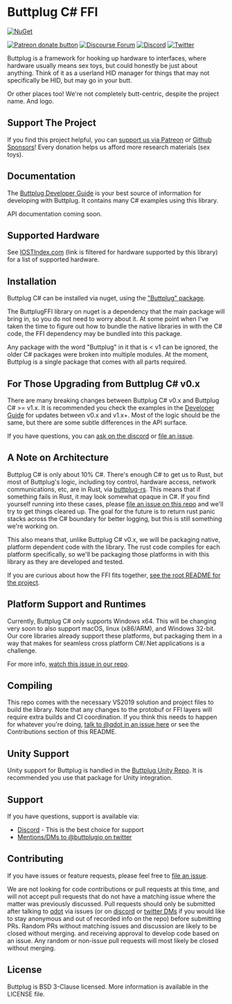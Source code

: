 # Buttplug C# FFI

[![NuGet](https://img.shields.io/nuget/v/Buttplug.svg)](https://www.nuget.org/packages/Buttplug/)

[![Patreon donate button](https://img.shields.io/badge/patreon-donate-yellow.svg)](https://www.patreon.com/qdot)
[![Discourse Forum](https://img.shields.io/badge/discourse-forum-blue.svg)](https://metafetish.club)
[![Discord](https://img.shields.io/discord/353303527587708932.svg?logo=discord)](https://discord.buttplug.io)
[![Twitter](https://img.shields.io/twitter/follow/buttplugio.svg?style=social&logo=twitter)](https://twitter.com/buttplugio)

Buttplug is a framework for hooking up hardware to interfaces, where hardware usually means sex
toys, but could honestly be just about anything. Think of it as a userland HID manager for things
that may not specifically be HID, but may go in your butt. 

Or other places too! We're not completely butt-centric, despite the project name. And logo.

## Support The Project

If you find this project helpful, you can [support us via Patreon](http://patreon.com/qdot) or
[Github Sponsors](https://github.com/sponsors/qdot)! Every donation helps us afford more research materials (sex toys).

## Documentation

The [Buttplug Developer Guide](https://buttplug-developer-guide.docs.buttplug.io) is your best source of information for developing with Buttplug. It contains many C# examples using this library.

API documentation coming soon.

## Supported Hardware

See [IOSTIndex.com](https://iostindex.com/?filtersChanged=1&filter0ButtplugSupport=4) (link is filtered for hardware supported by this library) for a list of supported hardware.

## Installation

Buttplug C# can be installed via nuget, using the ["Buttplug" package](https://www.nuget.org/packages/Buttplug/).

The ButtplugFFI library on nuget is a dependency that the main package will bring in, so you do not need to worry about it. At some point when I've taken the time to figure out how to bundle the native libraries in with the C# code, the FFI dependency may be bundled into this package.

Any package with the word "Buttplug" in it that is < v1 can be ignored, the older C# packages were broken into multiple modules. At the moment, Buttplug is a single package that comes with all parts required.

## For Those Upgrading from Buttplug C# v0.x

There are many breaking changes between Buttplug C# v0.x and Buttplug C# >= v1.x. It is recommended you check the examples in the [Developer Guide](https://buttplug-developer-guide.docs.buttplug.io) for updates between v0.x and v1.x+. Most of the logic should be the same, but there are some subtle differences in the API surface.

If you have questions, you can [ask on the discord](https://discord.buttplug.io) or [file an issue](https://github.com/buttplugio/buttplug-rs-ffi/issues).

## A Note on Architecture

Buttplug C# is only about 10% C#. There's enough C# to get us to Rust, but most of Buttplug's logic, including toy control, hardware access, network communications, etc, are in Rust, via [buttplug-rs](https://github.com/buttplugio/buttplug-rs). This means that if something fails in Rust, it may look somewhat opaque in C#. If you find yourself running into these cases, please [file an issue on this repo](https://github.com/buttplugio/buttplug-rs-ffi) and we'll try to get things cleared up. The goal for the future is to return rust panic stacks across the C# boundary for better logging, but this is still something we're working on.

This also means that, unlike Buttplug C# v0.x, we will be packaging native, platform dependent code with the library. The rust code compiles for each platform specifically, so we'll be packaging those platforms in with this library as they are developed and tested.

If you are curious about how the FFI fits together, [see the root README for the project](https://github.com/buttplugio/buttplug-rs-ffi).

## Platform Support and Runtimes

Currently, Buttplug C# only supports Windows x64. This will be changing very soon to also support macOS, linux (x86/ARM), and Windows 32-bit. Our core libraries already support these platforms, but packaging them in a way that makes for seamless cross platform C#/.Net applications is a challenge. 

For more info, [watch this issue in our repo](https://github.com/buttplugio/buttplug-rs-ffi/issues/40).

## Compiling

This repo comes with the necessary VS2019 solution and project files to build the library. Note that any changes to the protobuf or FFI layers will require extra builds and CI coordination. If you think this needs to happen for whatever you're doing, [talk to @qdot in an issue here](https://github.com/buttplugio/buttplug-rs-ffi/issues) or see the Contributions section of this README.

## Unity Support

Unity support for Buttplug is handled in the [Buttplug Unity Repo](https://github.com/buttplugio/buttplug-unity). It is recommended you use that package for Unity integration.

## Support

If you have questions, support is available via:

- [Discord](https://discord.buttplug.io) - This is the best choice for support
- [Mentions/DMs to @buttplugio on twitter](https://twitter.com/buttplugio)

## Contributing

If you have issues or feature requests, please feel free to [file an issue](https://github.com/buttplugio/buttplug-rs-ffi/issues).

We are not looking for code contributions or pull requests at this time, and will not accept pull requests that do not have a matching issue where the matter was previously discussed. Pull requests should only be submitted after talking to [qdot](https://github.com/qdot) via issues (or on [discord](https://discord.buttplug.io) or [twitter DMs](https://twitter.com/buttplugio) if you would like to stay anonymous and out of recorded info on the repo) before submitting PRs. Random PRs without matching issues and discussion are likely to be closed without merging. and receiving approval to develop code based on an issue. Any random or non-issue pull requests will most likely be closed without merging.

## License

Buttplug is BSD 3-Clause licensed. More information is available in
the LICENSE file.
